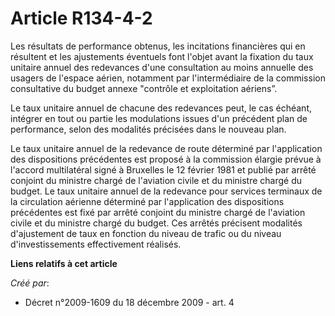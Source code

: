 # Article R134-4-2

Les résultats de performance obtenus, les incitations financières qui en résultent et les ajustements éventuels font l'objet
avant la fixation du taux unitaire annuel des redevances d'une consultation au moins annuelle des usagers de l'espace aérien,
notamment par l'intermédiaire de la commission consultative du budget annexe "contrôle et exploitation aériens”. 

Le taux unitaire annuel de chacune des redevances peut, le cas échéant, intégrer en tout ou partie les modulations issues
d'un précédent plan de performance, selon des modalités précisées dans le nouveau plan. 

Le taux unitaire annuel de la redevance de route déterminé par l'application des dispositions précédentes est proposé à la
commission élargie prévue à l'accord multilatéral signé à Bruxelles le 12 février 1981 et publié par arrêté conjoint du
ministre chargé de l'aviation civile et du ministre chargé du budget. Le taux unitaire annuel de la redevance pour services
terminaux de la circulation aérienne déterminé par l'application des dispositions précédentes est fixé par arrêté conjoint du
ministre chargé de l'aviation civile et du ministre chargé du budget. Ces arrêtés précisent modalités d'ajustement de taux en
fonction du niveau de trafic ou du niveau d'investissements effectivement réalisés.

**Liens relatifs à cet article**

_Créé par_:

  - Décret n°2009-1609 du 18 décembre 2009 - art. 4

